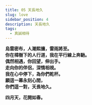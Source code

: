 ```yaml
---
title: 05 天長地久
slug: love
sidebar_position: 4
description: 天長地久
tags:
  - 真誠相待
---
```

**烏雲密布，人潮熙攘，雷雨將至。**  
**你在樟樹下的人行道，我在平行線上奔馳。**  
**偶然相遇，你回望，伸出手。**  
**走向你的伴侶，深情相視。**  
**我在心中停下，為你們乾杯。**  
**願這一幕永刻心間，**  
**你們這一對，天長地久。**  
  
**四月天，花開如春。**  